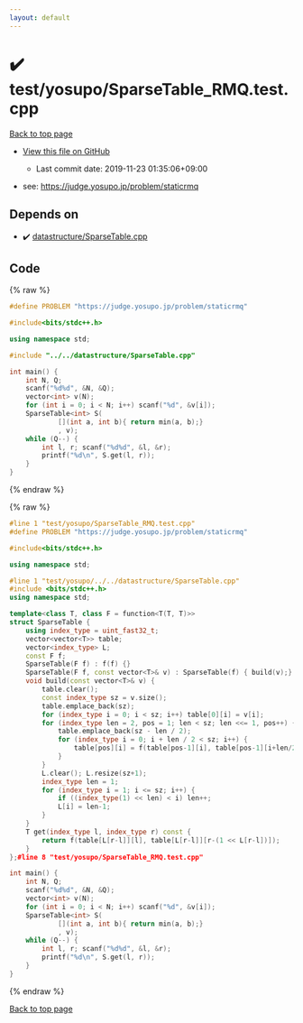 ```yaml
---
layout: default
---
```


<!-- mathjax config similar to math.stackexchange -->
<script type="text/javascript" async
  src="https://cdnjs.cloudflare.com/ajax/libs/mathjax/2.7.5/MathJax.js?config=TeX-MML-AM_CHTML">
</script>
<script type="text/x-mathjax-config">
  MathJax.Hub.Config({
    TeX: { equationNumbers: { autoNumber: "AMS" }},
    tex2jax: {
      inlineMath: [ ['$','$'] ],
      processEscapes: true
    },
    "HTML-CSS": { matchFontHeight: false },
    displayAlign: "left",
    displayIndent: "2em"
  });
</script>

<script type="text/javascript" src="https://cdnjs.cloudflare.com/ajax/libs/jquery/3.4.1/jquery.min.js"></script>
<script src="https://cdn.jsdelivr.net/npm/jquery-balloon-js@1.1.2/jquery.balloon.min.js" integrity="sha256-ZEYs9VrgAeNuPvs15E39OsyOJaIkXEEt10fzxJ20+2I=" crossorigin="anonymous"></script>
<script type="text/javascript" src="../../../assets/js/copy-button.js"></script>
<link rel="stylesheet" href="../../../assets/css/copy-button.css" />


# :heavy_check_mark: test/yosupo/SparseTable_RMQ.test.cpp

<a href="../../../index.html">Back to top page</a>

* <a href="{{ site.github.repository_url }}/blob/master/test/yosupo/SparseTable_RMQ.test.cpp">View this file on GitHub</a>
    - Last commit date: 2019-11-23 01:35:06+09:00


* see: <a href="https://judge.yosupo.jp/problem/staticrmq">https://judge.yosupo.jp/problem/staticrmq</a>


## Depends on

* :heavy_check_mark: <a href="../../../library/datastructure/SparseTable.cpp.html">datastructure/SparseTable.cpp</a>


## Code

<a id="unbundled"></a>
{% raw %}
```cpp
#define PROBLEM "https://judge.yosupo.jp/problem/staticrmq"

#include<bits/stdc++.h>

using namespace std;

#include "../../datastructure/SparseTable.cpp"

int main() {
	int N, Q;
	scanf("%d%d", &N, &Q);
	vector<int> v(N);
	for (int i = 0; i < N; i++) scanf("%d", &v[i]);
	SparseTable<int> S(
			[](int a, int b){ return min(a, b);}
			, v);
	while (Q--) {
		int l, r; scanf("%d%d", &l, &r);
		printf("%d\n", S.get(l, r));
	}
}
```
{% endraw %}

<a id="bundled"></a>
{% raw %}
```cpp
#line 1 "test/yosupo/SparseTable_RMQ.test.cpp"
#define PROBLEM "https://judge.yosupo.jp/problem/staticrmq"

#include<bits/stdc++.h>

using namespace std;

#line 1 "test/yosupo/../../datastructure/SparseTable.cpp"
#include <bits/stdc++.h>
using namespace std;

template<class T, class F = function<T(T, T)>>
struct SparseTable {
	using index_type = uint_fast32_t;
	vector<vector<T>> table;
	vector<index_type> L;
	const F f;
	SparseTable(F f) : f(f) {}
	SparseTable(F f, const vector<T>& v) : SparseTable(f) { build(v);}
	void build(const vector<T>& v) {
		table.clear();
		const index_type sz = v.size(); 
		table.emplace_back(sz);
		for (index_type i = 0; i < sz; i++) table[0][i] = v[i];
		for (index_type len = 2, pos = 1; len < sz; len <<= 1, pos++) {
			table.emplace_back(sz - len / 2);
			for (index_type i = 0; i + len / 2 < sz; i++) {
				table[pos][i] = f(table[pos-1][i], table[pos-1][i+len/2]);
			}
		}
		L.clear(); L.resize(sz+1);
		index_type len = 1;
		for (index_type i = 1; i <= sz; i++) {
			if ((index_type(1) << len) < i) len++;
			L[i] = len-1;
		}
	}
	T get(index_type l, index_type r) const {
		return f(table[L[r-l]][l], table[L[r-l]][r-(1 << L[r-l])]);
	}
};#line 8 "test/yosupo/SparseTable_RMQ.test.cpp"

int main() {
	int N, Q;
	scanf("%d%d", &N, &Q);
	vector<int> v(N);
	for (int i = 0; i < N; i++) scanf("%d", &v[i]);
	SparseTable<int> S(
			[](int a, int b){ return min(a, b);}
			, v);
	while (Q--) {
		int l, r; scanf("%d%d", &l, &r);
		printf("%d\n", S.get(l, r));
	}
}
```
{% endraw %}

<a href="../../../index.html">Back to top page</a>

